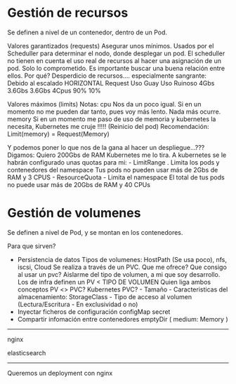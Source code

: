 # Gestión de recursos

Se definen a nivel de un contenedor, dentro de un Pod.

Valores garantizados (requests)
    Asegurar unos mínimos. 
    Usados por el Scheduller para determinar el nodo, donde desplegar un pod.
        El scheduller no tienen en cuenta el uso real de recursos al hacer una asignación de un pod. 
        Solo lo comprometido.
    Es importante buscar una buena relación entre ellos. Por qué?
        Desperdicio de recursos.... especialmente sangrante: Debido al escalado HORIZONTAL
            Request     Uso Guay        Uso Ruinoso
            4Gbs        3.6Gbs          3.6Gbs
            4Cpus       90%             10%
            
Valores máximos (limits)
    Notas:
        cpu     Nos da un poco igual. Si en un momento no me pueden dar tanto, pues voy más lento. Nada más ocurre.
        memory  Si en un momento me paso de uso de memoria y kubernetes la necesita, 
                Kubernetes me cruje !!!!! (Reinicio del pod)
                Recomendación: Limit(memory) = Request(Memory)

Y podemos poner lo que nos de la gana al hacer un despliegue...??? Digamos: Quiero 200Gbs de RAM
Kubernetes me lo tira. A kubernetes se le habrán configurado unas quotas para mi:
    - LimitRange    . Limita los pods y contenedores del namespace
                        Tus pods no pueden usar más de 2Gbs de RAM y 3 CPUS
    - ResourceQuota - Limita el namespace
                        El total de tus pods no puede usar más de 20Gbs de RAM y 40 CPUs

# Gestión de volumenes

Se definen a nivel de Pod, y se montan en los contenedores.

Para que sirven?
- Persistencia de datos
    Tipos de volumenes: HostPath (Se usa poco), nfs, iscsi, Cloud
    Se realiza a través de un PVC. Que me ofrece? Que consigo al usar un pvc?
        Aislarme del tipo de volumen, a mi que soy desarrollo.
    Los de infra definen un PV < TIPO DE VOLUMEN
    Quien liga ambos conceptos PV <> PVC? Kubernetes
    PVC?
        - Tamaño
        - Caracteristicas del almacenamiento: StorageClass
        - Tipo de acceso al volumen (Lectura/Escritura - En exclusividad o no)
- Inyectar ficheros de configuración
    configMap secret 
- Compartir infomación entre contenedores
    emptyDir ( medium: Memory )


---

nginx 

elasticsearch

---

Queremos un deployment con nginx
